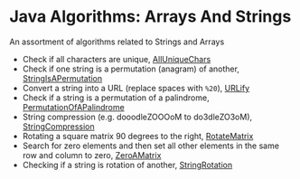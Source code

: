 # Java Algorithms: Arrays And Strings #

An assortment of algorithms related to Strings and Arrays

+ Check if all characters are unique, [AllUniqueChars](../arrayList/algorithms/AllUniqueChars.java)
+ Check if one string is a permutation (anagram) of another, [StringIsAPermutation](../arrayList/algorithms/StringIsAPermutation.java)
+ Convert a string into a URL (replace spaces with `%20`), [URLify](../arrayList/algorithms/URLify.java)
+ Check if a string is a permutation of a palindrome, [PermutationOfAPalindrome](../arrayList/algorithms/PermutationOfAPalindrome.java)
+ String compression (e.g. dooodleZOOOoM to do3dleZO3oM), [StringCompression](../arrayList/algorithms/StringCompression.java)
+ Rotating a square matrix 90 degrees to the right, [RotateMatrix](../arrayList/algorithms/RotateMatrix.java)
+ Search for zero elements and then set all other elements in the same row and column to zero, [ZeroAMatrix](../arrayList/algorithms/ZeroAMatrix.java)
+ Checking if a string is rotation of another, [StringRotation](../arrayList/algorithms/StringRotation.java)
